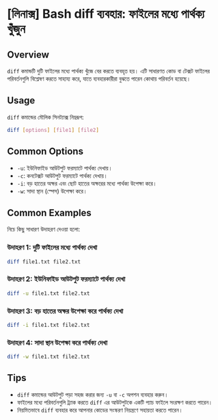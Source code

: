 # [লিনাক্স] Bash diff ব্যবহার: ফাইলের মধ্যে পার্থক্য খুঁজুন

## Overview
`diff` কমান্ডটি দুটি ফাইলের মধ্যে পার্থক্য খুঁজে বের করতে ব্যবহৃত হয়। এটি সাধারণত কোড বা টেক্সট ফাইলের পরিবর্তনগুলি বিশ্লেষণ করতে সাহায্য করে, যাতে ব্যবহারকারীরা বুঝতে পারেন কোথায় পরিবর্তন হয়েছে।

## Usage
`diff` কমান্ডের মৌলিক সিনট্যাক্স নিম্নরূপ:

```bash
diff [options] [file1] [file2]
```

## Common Options
- `-u`: ইউনিফাইড আউটপুট ফরম্যাটে পার্থক্য দেখায়।
- `-c`: কনটেক্সট আউটপুট ফরম্যাটে পার্থক্য দেখায়।
- `-i`: বড় হাতের অক্ষর এবং ছোট হাতের অক্ষরের মধ্যে পার্থক্য উপেক্ষা করে।
- `-w`: সাদা স্থান (স্পেস) উপেক্ষা করে।

## Common Examples
নিচে কিছু সাধারণ উদাহরণ দেওয়া হলো:

### উদাহরণ 1: দুটি ফাইলের মধ্যে পার্থক্য দেখা
```bash
diff file1.txt file2.txt
```

### উদাহরণ 2: ইউনিফাইড আউটপুট ফরম্যাটে পার্থক্য দেখা
```bash
diff -u file1.txt file2.txt
```

### উদাহরণ 3: বড় হাতের অক্ষর উপেক্ষা করে পার্থক্য দেখা
```bash
diff -i file1.txt file2.txt
```

### উদাহরণ 4: সাদা স্থান উপেক্ষা করে পার্থক্য দেখা
```bash
diff -w file1.txt file2.txt
```

## Tips
- `diff` কমান্ডের আউটপুট পড়া সহজ করার জন্য `-u` বা `-c` অপশন ব্যবহার করুন।
- ফাইলের মধ্যে পরিবর্তনগুলি ট্র্যাক করতে `diff` এর আউটপুটকে একটি প্যাচ ফাইলে সংরক্ষণ করতে পারেন।
- নিয়মিতভাবে `diff` ব্যবহার করে আপনার কোডের সংস্করণ নিয়ন্ত্রণে সহায়তা করতে পারেন।